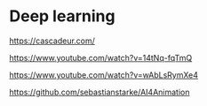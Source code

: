 # Deep learning

https://cascadeur.com/

https://www.youtube.com/watch?v=14tNq-fqTmQ

https://www.youtube.com/watch?v=wAbLsRymXe4

https://github.com/sebastianstarke/AI4Animation